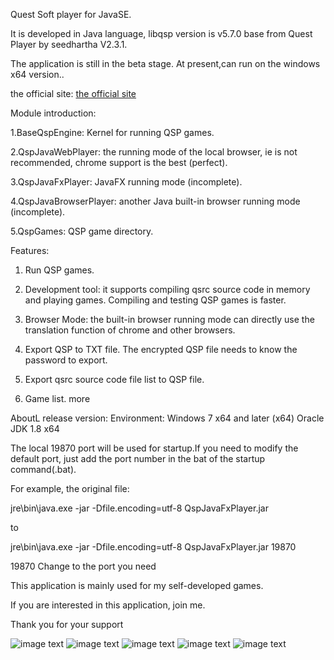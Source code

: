Quest Soft player for JavaSE.

It is developed in Java language, libqsp version is v5.7.0 base from Quest Player by seedhartha V2.3.1.

The application is still in the beta stage. At present,can run on the windows x64 version.. 

the official site:  [the official site](https://baijiacms.github.io/)

Module introduction:

1.BaseQspEngine: Kernel for running QSP games.

2.QspJavaWebPlayer: the running mode of the local browser, ie is not recommended,  chrome support is the best (perfect).

3.QspJavaFxPlayer: JavaFX running mode (incomplete).

4.QspJavaBrowserPlayer: another Java built-in browser running mode (incomplete).

5.QspGames: QSP game directory.



Features:
1. Run QSP games.

2. Development tool: it supports compiling qsrc source code in memory and playing games. Compiling and testing QSP games is faster.

3. Browser Mode: the built-in browser running mode can directly use the translation function of chrome and other browsers.

4. Export QSP to TXT file. The encrypted QSP file needs to know the password to export.

5. Export qsrc source code file list to QSP file.

6. Game list.
more

AboutL release version:
Environment:
Windows 7 x64 and later (x64)
Oracle JDK 1.8 x64

The local 19870 port will be used for startup.If you need to modify the default port, just add the port number in the bat of the startup command(.bat).

For example, the original file:

jre\bin\java.exe -jar -Dfile.encoding=utf-8 QspJavaFxPlayer.jar

to

jre\bin\java.exe -jar -Dfile.encoding=utf-8 QspJavaFxPlayer.jar 19870   

19870 Change to the port you need


This application is mainly used for my self-developed games. 

If you are interested in this application, join me.

Thank you for your support

![image text](https://github.com/baijiacms/Java-Quest-Soft-player/raw/main/1.png)
![image text](https://github.com/baijiacms/Java-Quest-Soft-player/raw/main/2.png)
![image text](https://github.com/baijiacms/Java-Quest-Soft-player/raw/main/3.png)
![image text](https://github.com/baijiacms/Java-Quest-Soft-player/raw/main/4.png)
![image text](https://github.com/baijiacms/Java-Quest-Soft-player/raw/main/5.png)
